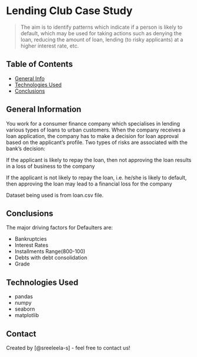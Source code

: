 # Lending Club Case Study
> The aim is to identify patterns which indicate if a person is likely to default, which may be used for taking actions such as denying the loan, reducing the amount of loan, lending (to risky applicants) at a higher interest rate, etc.


## Table of Contents
* [General Info](#general-information)
* [Technologies Used](#technologies-used)
* [Conclusions](#conclusions)


<!-- You can include any other section that is pertinent to your problem -->

## General Information
You work for a consumer finance company which specialises in lending various types of loans to urban customers. When the company receives a loan application, the company has to make a decision for loan approval based on the applicant’s profile. Two types of risks are associated with the bank’s decision:

If the applicant is likely to repay the loan, then not approving the loan results in a loss of business to the company

If the applicant is not likely to repay the loan, i.e. he/she is likely to default, then approving the loan may lead to a financial loss for the company

Dataset being used is from loan.csv file.

<!-- You don't have to answer all the questions - just the ones relevant to your project. -->

## Conclusions
The major driving factors for Defaulters are:
- Bankruptcies
- Interest Rates
- Installments Range(800-100)
- Debts with debt consolidation
- Grade

<!-- You don't have to answer all the questions - just the ones relevant to your project. -->


## Technologies Used
- pandas
- numpy
- seaborn
- matplotlib

<!-- As the libraries versions keep on changing, it is recommended to mention the version of library used in this project -->


## Contact
Created by [@sreeleela-s] - feel free to contact us!


<!-- Optional -->
<!-- ## License -->
<!-- This project is open source and available under the [... License](). -->

<!-- You don't have to include all sections - just the one's relevant to your project -->
